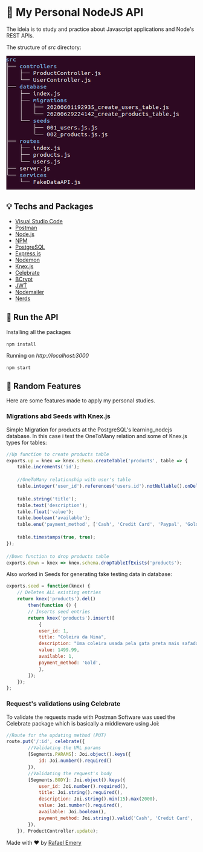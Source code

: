 # :green_book: My Personal NodeJS API

The ideia is to study and practice about Javascript applications and Node's REST APIs.

The structure of *src* directory:

![](assets/src.png)

## :bulb: Techs and Packages

- [Visual Studio Code]()
- [Postman](https://www.postman.com/)
- [Node.js](https://nodejs.org/en/)
- [NPM]()
- [PostgreSQL](https://www.postgresql.org/)
- [Express.js](https://expressjs.com/pt-br/)
- [Nodemon](https://nodemon.io/)
- [Knex.js](http://knexjs.org/)
- [Celebrate](https://github.com/arb/celebrate)
- [BCrypt](https://www.npmjs.com/package/bcrypt)
- [JWT]()
- [Nodemailer]()
- [Nerds]()

## :running: Run the API
 
Installing all the packages 

```npm install``` 

Running on *http://localhost:3000*

```npm start``` 

## :wrench: Random Features

Here are some features made to apply my personal studies.

### Migrations abd Seeds with Knex.js

Simple Migration for products at the PostgreSQL's learning_nodejs database. In this case i test the OneToMany relation and some of Knex.js types for tables:
```javascript
//Up function to create products table
exports.up = knex => knex.schema.createTable('products', table => {
    table.increments('id');

    //OneToMany relationship with user's table
    table.integer('user_id').references('users.id').notNullable().onDelete('CASCADE');

    table.string('title');
    table.text('description');
    table.float('value');
    table.boolean('available');
    table.enu('payment_method', ['Cash', 'Credit Card', 'Paypal', 'Gold']);

    table.timestamps(true, true);
});

//Down function to drop products table
exports.down = knex => knex.schema.dropTableIfExists('products');
```

Also worked in Seeds for generating fake testing data in database:
```javascript
exports.seed = function(knex) {
    // Deletes ALL existing entries
    return knex('products').del()
        then(function () {
        // Inserts seed entries
        return knex('products').insert([
            { 
            user_id: 1, 
            title: "Coleira da Nina",
            description: "Uma coleira usada pela gata preta mais safada do mundo! A gata não vale nada, mas a coleira vale muito.",
            value: 1499.99,
            available: 1,
            payment_method: 'Gold',
            },
        ]);
    });
};
```

### Request's validations using Celebrate

To validate the requests made with Postman Software was used the Celebrate package which is basically a middleware  using Joi:
```javascript
//Route for the updating method (PUT)
route.put('/:id', celebrate({
        //Validating the URL params
        [Segments.PARAMS]: Joi.object().keys({
            id: Joi.number().required()
        }),
        //Validating the request's body
        [Segments.BODY]: Joi.object().keys({
            user_id: Joi.number().required(),
            title: Joi.string().required(),
            description: Joi.string().min(15).max(2000),
            value: Joi.number().required(),
            available: Joi.boolean(),
            payment_method: Joi.string().valid('Cash', 'Credit Card', 'Paypal', 'Gold').required()
        }),
    }), ProductController.update);

```

Made with :hearts: by [Rafael Emery](https://rafaelemery.github.io)